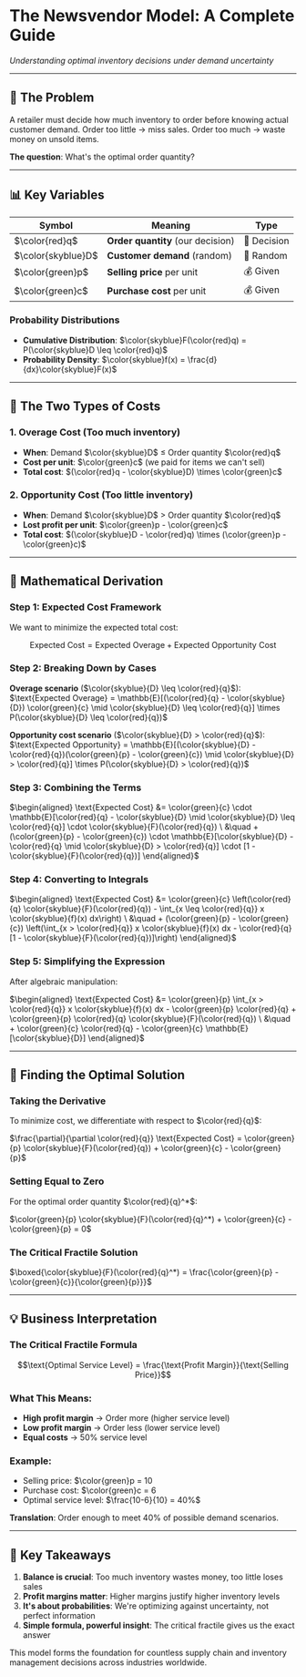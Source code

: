 # The Newsvendor Model: A Complete Guide

_Understanding optimal inventory decisions under demand uncertainty_

---

## 🎯 The Problem

A retailer must decide how much inventory to order before knowing actual customer demand. Order too little → miss sales. Order too much → waste money on unsold items.

**The question**: What's the optimal order quantity?

---

## 📊 Key Variables

|Symbol|Meaning|Type|
|---|---|---|
|$\color{red}q$|**Order quantity** (our decision)|🔴 Decision|
|$\color{skyblue}D$|**Customer demand** (random)|🔵 Random|
|$\color{green}p$|**Selling price** per unit|💰 Given|
|$\color{green}c$|**Purchase cost** per unit|💰 Given|

### Probability Distributions

- **Cumulative Distribution**: $\color{skyblue}F(\color{red}q) = P(\color{skyblue}D \leq \color{red}q)$
- **Probability Density**: $\color{skyblue}f(x) = \frac{d}{dx}\color{skyblue}F(x)$

---

## 💸 The Two Types of Costs

### 1. **Overage Cost** (Too much inventory)

- **When**: Demand $\color{skyblue}D$ ≤ Order quantity $\color{red}q$
- **Cost per unit**: $\color{green}c$ (we paid for items we can't sell)
- **Total cost**: $(\color{red}q - \color{skyblue}D) \times \color{green}c$

### 2. **Opportunity Cost** (Too little inventory)

- **When**: Demand $\color{skyblue}D$ > Order quantity $\color{red}q$
- **Lost profit per unit**: $\color{green}p - \color{green}c$
- **Total cost**: $(\color{skyblue}D - \color{red}q) \times (\color{green}p - \color{green}c)$

---

## 🧮 Mathematical Derivation

### Step 1: Expected Cost Framework

We want to minimize the expected total cost:

$$\text{Expected Cost} = \text{Expected Overage} + \text{Expected Opportunity Cost}$$

### Step 2: Breaking Down by Cases

**Overage scenario** ($\color{skyblue}{D} \leq \color{red}{q}$): $\text{Expected Overage} = \mathbb{E}[(\color{red}{q} - \color{skyblue}{D}) \color{green}{c} \mid \color{skyblue}{D} \leq \color{red}{q}] \times P(\color{skyblue}{D} \leq \color{red}{q})$

**Opportunity cost scenario** ($\color{skyblue}{D} > \color{red}{q}$): $\text{Expected Opportunity} = \mathbb{E}[(\color{skyblue}{D} - \color{red}{q})(\color{green}{p} - \color{green}{c}) \mid \color{skyblue}{D} > \color{red}{q}] \times P(\color{skyblue}{D} > \color{red}{q})$

### Step 3: Combining the Terms

$\begin{aligned} \text{Expected Cost} &= \color{green}{c} \cdot \mathbb{E}[\color{red}{q} - \color{skyblue}{D} \mid \color{skyblue}{D} \leq \color{red}{q}] \cdot \color{skyblue}{F}(\color{red}{q}) \ &\quad + (\color{green}{p} - \color{green}{c}) \cdot \mathbb{E}[\color{skyblue}{D} - \color{red}{q} \mid \color{skyblue}{D} > \color{red}{q}] \cdot [1 - \color{skyblue}{F}(\color{red}{q})] \end{aligned}$

### Step 4: Converting to Integrals

$\begin{aligned} \text{Expected Cost} &= \color{green}{c} \left(\color{red}{q} \color{skyblue}{F}(\color{red}{q}) - \int_{x \leq \color{red}{q}} x \color{skyblue}{f}(x) dx\right) \ &\quad + (\color{green}{p} - \color{green}{c}) \left(\int_{x > \color{red}{q}} x \color{skyblue}{f}(x) dx - \color{red}{q}[1 - \color{skyblue}{F}(\color{red}{q})]\right) \end{aligned}$

### Step 5: Simplifying the Expression

After algebraic manipulation:

$\begin{aligned} \text{Expected Cost} &= \color{green}{p} \int_{x > \color{red}{q}} x \color{skyblue}{f}(x) dx - \color{green}{p} \color{red}{q} + \color{green}{p} \color{red}{q} \color{skyblue}{F}(\color{red}{q}) \ &\quad + \color{green}{c} \color{red}{q} - \color{green}{c} \mathbb{E}[\color{skyblue}{D}] \end{aligned}$

---

## 🎯 Finding the Optimal Solution

### Taking the Derivative

To minimize cost, we differentiate with respect to $\color{red}{q}$:

$\frac{\partial}{\partial \color{red}{q}} \text{Expected Cost} = \color{green}{p} \color{skyblue}{F}(\color{red}{q}) + \color{green}{c} - \color{green}{p}$

### Setting Equal to Zero

For the optimal order quantity $\color{red}{q}^*$:

$\color{green}{p} \color{skyblue}{F}(\color{red}{q}^*) + \color{green}{c} - \color{green}{p} = 0$

### **The Critical Fractile Solution**

$\boxed{\color{skyblue}{F}(\color{red}{q}^*) = \frac{\color{green}{p} - \color{green}{c}}{\color{green}{p}}}$

---

## 💡 Business Interpretation

### The Critical Fractile Formula

$$\text{Optimal Service Level} = \frac{\text{Profit Margin}}{\text{Selling Price}}$$

### What This Means:

- **High profit margin** → Order more (higher service level)
- **Low profit margin** → Order less (lower service level)
- **Equal costs** → 50% service level

### Example:

- Selling price: $\color{green}p = $10$
- Purchase cost: $\color{green}c = $6$
- Optimal service level: $\frac{10-6}{10} = 40%$

**Translation**: Order enough to meet 40% of possible demand scenarios.

---

## 🚀 Key Takeaways

1. **Balance is crucial**: Too much inventory wastes money, too little loses sales
2. **Profit margins matter**: Higher margins justify higher inventory levels
3. **It's about probabilities**: We're optimizing against uncertainty, not perfect information
4. **Simple formula, powerful insight**: The critical fractile gives us the exact answer

This model forms the foundation for countless supply chain and inventory management decisions across industries worldwide.